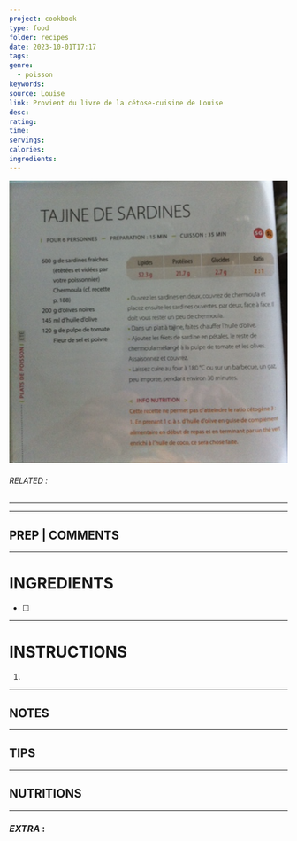 ```yaml
---
project: cookbook
type: food
folder: recipes
date: 2023-10-01T17:17
tags: 
genre:
  - poisson
keywords: 
source: Louise
link: Provient du livre de la cétose-cuisine de Louise
desc: 
rating: 
time: 
servings: 
calories: 
ingredients:
---
```


![IMAGE](image_597.png)

###### *RELATED* : 
---


---
## PREP | COMMENTS



---
# INGREDIENTS

- [ ] 

---
# INSTRUCTIONS

1. 

---
## NOTES



---
## TIPS



---
## NUTRITIONS



---
### *EXTRA* :



